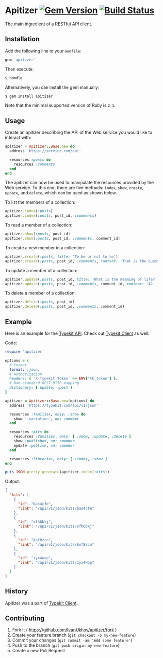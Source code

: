 # Apitizer [![Gem Version](https://badge.fury.io/rb/apitizer.svg)](http://badge.fury.io/rb/apitizer) [![Build Status](https://travis-ci.org/IvanUkhov/apitizer.svg?branch=master)](https://travis-ci.org/IvanUkhov/apitizer)
The main ingredient of a RESTful API client.

## Installation
Add the following line to your `Gemfile`:
```ruby
gem 'apitizer'
```

Then execute:
```bash
$ bundle
```

Alternatively, you can install the gem manually:
```bash
$ gem install apitizer
```

Note that the minimal supported version of Ruby is `2.1`.

## Usage
Create an apitizer describing the API of the Web service you would like
to interact with:
```ruby
apitizer = Apitizer::Base.new do
  address 'https://service.com/api'

  resources :posts do
    resources :comments
  end
end
```
The apitizer can now be used to manipulate the resources provided by the
Web service. To this end, there are five methods: `index`, `show`, `create`,
`update`, and `delete`, which can be used as shown below.

To list the members of a collection:
```ruby
apitizer.index(:posts)
apitizer.index(:posts, post_id, :comments)
```

To read a member of a collection:
```ruby
apitizer.show(:posts, post_id)
apitizer.show(:posts, post_id, :comments, comment_id)
```

To create a new member in a collection:
```ruby
apitizer.create(:posts, title: 'To be or not to be')
apitizer.create(:posts, post_id, :comments, content: 'That is the question.')
```

To update a member of a collection:
```ruby
apitizer.update(:posts, post_id, title: 'What is the meaning of life?')
apitizer.update(:posts, post_id, :comments, comment_id, content: '42.')
```

To delete a member of a collection:
```ruby
apitizer.delete(:posts, post_id)
apitizer.delete(:posts, post_id, :comments, comment_id)
```

## Example
Here is an example for the [Typekit API](https://typekit.com/docs/api).
Check out [Typekit Client](https://github.com/IvanUkhov/typekit-client)
as well.

Code:
```ruby
require 'apitizer'

options = {
  # Format
  format: :json,
  # Authorization
  headers: { 'X-Typekit-Token' => ENV['tk_token'] },
  # Non-standard REST-HTTP mapping
  dictionary: { update: :post }
}

apitizer = Apitizer::Base.new(options) do
  address 'https://typekit.com/api/v1/json'

  resources :families, only: :show do
    show ':variation', on: :member
  end

  resources :kits do
    resources :families, only: [ :show, :update, :delete ]
    show :published, on: :member
    update :publish, on: :member
  end

  resources :libraries, only: [ :index, :show ]
end

puts JSON.pretty_generate(apitizer.index(:kits))
```

Output:
```json
{
  "kits": [
    {
      "id": "bas4cfe",
      "link": "/api/v1/json/kits/bas4cfe"
    },
    {
      "id": "sfh6bkj",
      "link": "/api/v1/json/kits/sfh6bkj"
    },
    {
      "id": "kof8zcn",
      "link": "/api/v1/json/kits/kof8zcn"
    },
    {
      "id": "zyx4wop",
      "link": "/api/v1/json/kits/zyx4wop"
    }
  ]
}
```

## History
Apitizer was a part of
[Typekit Client](https://github.com/IvanUkhov/typekit-client).

## Contributing

1. Fork it ( https://github.com/IvanUkhov/apitizer/fork )
2. Create your feature branch (`git checkout -b my-new-feature`)
3. Commit your changes (`git commit -am 'Add some feature'`)
4. Push to the branch (`git push origin my-new-feature`)
5. Create a new Pull Request
